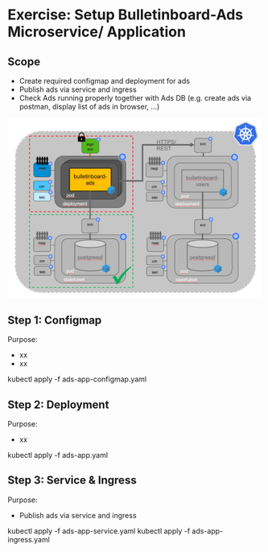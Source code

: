 # Exercise: Setup Bulletinboard-Ads Microservice/ Application


## Scope


- Create required configmap and deployment for ads
- Publish ads via service and ingress
- Check Ads running properly together with Ads DB (e.g. create ads via postman, display list of ads in browser, ...)

<img src="images/k8s-bulletinboard-target-picture-ads-app.png" width="800" />


## Step 1: Configmap
Purpose: 
- xx 
- xx

kubectl apply -f ads-app-configmap.yaml 


## Step 2: Deployment
Purpose: 
- xx

kubectl apply -f ads-app.yaml 

## Step 3: Service & Ingress
Purpose: 
- Publish ads via service and ingress

kubectl apply -f ads-app-service.yaml 
kubectl apply -f ads-app-ingress.yaml
